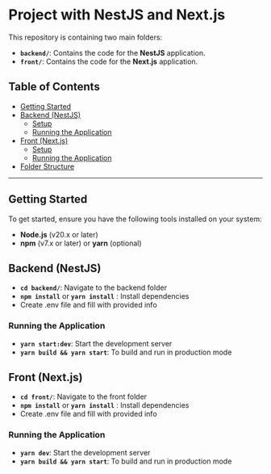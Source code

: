 # Project with NestJS and Next.js

This repository is containing two main folders:

- **`backend/`**: Contains the code for the **NestJS** application.
- **`front/`**: Contains the code for the **Next.js** application.

## Table of Contents

- [Getting Started](#getting-started)
- [Backend (NestJS)](#backend-nestjs)
    - [Setup](#setup)
    - [Running the Application](#running-the-application)
- [Front (Next.js)](#front-nextjs)
    - [Setup](#setup-1)
    - [Running the Application](#running-the-application-1)
- [Folder Structure](#folder-structure)

---

## Getting Started

To get started, ensure you have the following tools installed on your system:

- **Node.js** (v20.x or later)
- **npm** (v7.x or later) or **yarn** (optional)

## Backend (NestJS)

- **`cd backend/`**: Navigate to the backend folder
- **`npm install`** or **`yarn install`** : Install dependencies
- Create .env file and fill with provided info

### Running the Application
- **`yarn start:dev`**: Start the development server
- **`yarn build && yarn start`**: To build and run in production mode


## Front (Next.js)
- **`cd front/`**: Navigate to the front folder
- **`npm install`** or **`yarn install`** : Install dependencies
- Create .env file and fill with provided info

### Running the Application
- **`yarn dev`**: Start the development server
- **`yarn build && yarn start`**: To build and run in production mode
